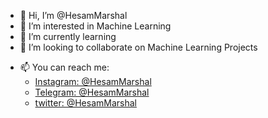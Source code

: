 - 👋 Hi, I’m @HesamMarshal
- 👀 I’m interested in Machine Learning
- 🌱 I’m currently learning 
- 💞️ I’m looking to collaborate on Machine Learning Projects
* 📫 You can reach me:
  * [Instagram: @HesamMarshal](http://instagram.com/HesamMarshal/)
  * [Telegram:  @HesamMarshal](http:/telegram.me/HesamMarshal) 
  * [twitter:  @HesamMarshal](https://twitter.com/hesammarshal) 



<!---
HesamMarshal/HesamMarshal is a ✨ special ✨ repository because its `README.md` (this file) appears on your GitHub profile.
You can click the Preview link to take a look at your changes.
--->
